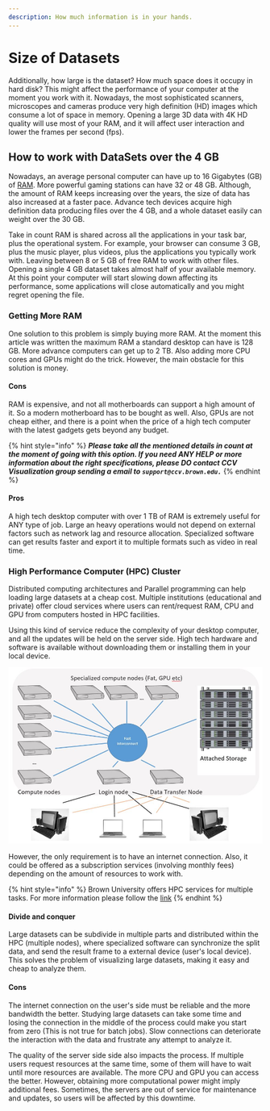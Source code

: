 ```yaml
---
description: How much information is in your hands.
---
```


# Size of Datasets

Additionally, how large is the dataset? How much space does it occupy in hard disk? This might affect the performance of your computer at the moment you work with it. Nowadays,  the most sophisticated scanners, microscopes and cameras produce very high definition \(HD\) images which consume a lot of space in memory. Opening a large 3D data with 4K HD quality will use most of your RAM,  and it will affect user interaction and lower  the frames per second \(fps\).

## How to work with DataSets over the 4 GB 

Nowadays, an average personal computer can have up to 16 Gigabytes \(GB\) of [RAM](https://en.wikipedia.org/wiki/Random-access_memory). More powerful gaming stations can have 32 or  48 GB. Although, the amount of RAM keeps increasing over the years, the size of data has also increased at a faster pace. Advance tech devices acquire high definition data producing files over the 4 GB, and a whole dataset easily can weight over the 30 GB.

Take in count RAM is shared across all the applications in your task bar, plus the operational system. For example, your browser can consume 3 GB, plus the music player, plus videos, plus the applications you typically work with. Leaving between 8 or 5 GB of free RAM to work with other files. Opening a single 4 GB dataset takes almost half of your available memory. At this point your computer will start slowing down affecting its performance, some applications will close automatically and you might regret opening the file.

### Getting More RAM

One solution to this problem is simply buying more RAM. At the moment this article was written the maximum RAM a standard desktop can have is 128 GB. More advance computers can get up to 2 TB. Also adding more CPU cores and  GPUs might do the trick. However, the main obstacle for this solution is money.

#### Cons

RAM is expensive, and not all motherboards can support a high amount of it. So a modern motherboard has to be bought as well. Also, GPUs are not cheap either, and there is a point when the price of a high tech computer with the latest gadgets gets beyond any  budget.

{% hint style="info" %}
_**Please take all the mentioned details in count at the moment of going with this option. If you need ANY HELP  or more information about the right specifications, please DO contact CCV Visualization group sending a email to `support@ccv.brown.edu.`**_ 
{% endhint %}

#### Pros

A high tech desktop computer with over 1 TB of RAM is extremely useful for ANY type of job. Large an heavy operations would not depend on external factors such as network lag and resource allocation. Specialized software can get results faster and export it to multiple formats such as video in real time.

### High Performance Computer \(HPC\) Cluster 

Distributed computing architectures and Parallel programming can help loading large datasets at a cheap cost. Multiple institutions \(educational and private\) offer cloud services where users can rent/request RAM,  CPU and GPU from computers hosted in HPC facilities.

Using this kind of service reduce the complexity of your  desktop computer, and all the updates will be held on the server side. High tech hardware and software is available without downloading them or installing them in your local device.

![HPC service offers multiple and powerful resources accessible from simple desktop computers](../.gitbook/assets/hpccluster.jpg)

However,  the only requirement is to have an internet connection. Also, it could be offered as a subscription services \(involving monthly fees\) depending on the amount of resources to work with.

{% hint style="info" %}
Brown University offers HPC services for multiple tasks. For more information please follow the [link](https://ccv.brown.edu/#computing)
{% endhint %}

#### Divide and conquer

Large datasets can be subdivide in multiple parts and distributed within the HPC \(multiple nodes\), where specialized software can synchronize the split data, and send the result frame to a external device \(user's local device\). This solves the problem of visualizing large datasets, making it easy and cheap to analyze them.

#### Cons

The internet connection on the user's side must be reliable and the more bandwidth the better. Studying large datasets can take some time and losing the connection in the middle of the process could make you start from zero \(This is not true for batch jobs\). Slow connections can deteriorate the interaction with the data and frustrate any attempt to analyze it.

The quality of the server side side also impacts the process. If multiple users request resources at the same time, some of them will have to wait until more resources are available. The more CPU and GPU you can access the better. However, obtaining more computational power might imply additional fees. Sometimes, the servers are out of service for maintenance and updates, so users will be affected by this downtime.







## 



